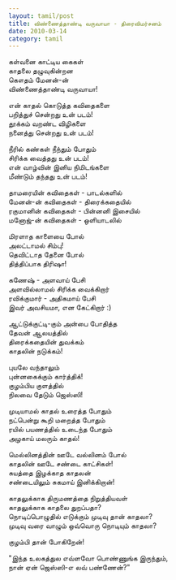 ```yaml
---
layout: tamil/post
title: விண்ணைத்தாண்டி வருவாயா - திரைவிமர்சனம்
date: 2010-03-14
category: tamil
---
```


கள்வனை காட்டிய கைகள் <br/>
காதலை தழுவுகின்றன <br/>
கௌதம் மேனன்-ன் <br/>
விண்ணைத்தாண்டி வருவாயா!

என் காதல் கொடுத்த கவிதைகளை <br/>
பறித்துச் சென்றது உன் படம்! <br/>
தூக்கம் வறண்ட விழிகளை <br/>
நனைத்து சென்றது உன் படம்!

நீரில் கண்கள் நீந்தும் போதும் <br/>
சிரிக்க வைத்தது உன் படம்! <br/>
என் வாழ்வின் இனிய நிமிடங்களை <br/>
மீண்டும் தந்தது உன் படம்!

தாமரையின் கவிதைகள் - பாடல்களில் <br/>
மேனன்-ன் கவிதைகள் - திரைக்கதையில் <br/>
ரகுமானின் கவிதைகள் - பின்னனி இசையில் <br/>
மனோஜ்-ன் கவிதைகள் - ஒளியாடலில்

மிரளாத காளையை போல் <br/>
அலட்டாமல் சிம்பு! <br/>
தெவிட்டாத தேனை போல் <br/>
தித்திப்பாக திரிஷா!

கணேஷ் - அளவாய் பேசி <br/>
அளவில்லாமல் சிரிக்க வைக்கிறார் <br/>
ரவிக்குமார் - அதிகமாய் பேசி <br/>
இவர் அவசியமா, என கேட்கிறார் :)

ஆட்டுக்குட்டி-கும் அன்பை போதித்த <br/>
தேவன் ஆலயத்தில் <br/>
திரைக்கதையின் துவக்கம் <br/>
காதலின் நடுக்கம்!

புயலே வந்தாலும் <br/>
புன்னகைக்கும் கார்த்திக்! <br/>
குழம்பிய குளத்தில் <br/>
நிலவை தேடும் ஜெஸ்ஸி!

முடியாமல் காதல் உரைத்த போதும் <br/>
நட்பென்று கூறி மறைத்த போதும் <br/>
ரயில் பயணத்தில் உடைந்த போதும் <br/>
அழகாய் மலரும் காதல்!

மெல்லினத்தின் ஊடே வல்லினம் போல் <br/>
காதலின் ஊடே சண்டை காட்சிகள்! <br/>
சுயத்தை இழக்காத காதலன் <br/>
சண்டையிலும் சுகமாய் இனிக்கிறான்!

காதலுக்காக திருமணத்தை நிறுத்தியவள் <br/>
காதலுக்காக காதலை துறப்பதா? <br/>
நொடிப்பொழுதில் எடுக்கும் முடிவு தான் காதலா? <br/>
முடிவு வரை வாழும் ஒவ்வொரு நொடியும் காதலா?

குழம்பி தான் போகிறேன்!

"இந்த உலகத்துல எவ்ளவோ பொண்ணுங்க இருந்தும், <br/>
நான் ஏன் ஜெஸ்ஸி-எ லவ் பண்ணேன்?"
